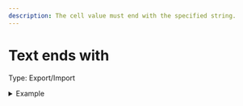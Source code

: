 ```yaml
---
description: The cell value must end with the specified string.
---
```


# Text ends with

Type: Export/Import

<details>

<summary>Example</summary>

* Cell value: Description
* Rule value: abc
* Result: Fail - Cell value does not have suffix of abc

</details>
